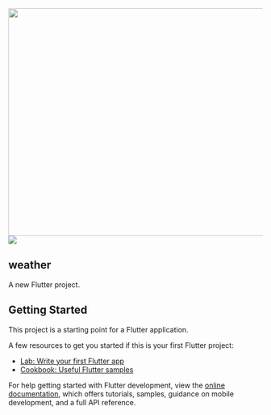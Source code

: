 <img src=https://user-images.githubusercontent.com/103458291/221994984-6a1665c8-9fa6-4de4-9b6b-4953d3eb12d5.mp4 width="650" height="450" />

<img src=https://user-images.githubusercontent.com/103458291/226752894-3637be4c-480f-4224-8363-622bb703b219.jpg />

## weather

A new Flutter project.

## Getting Started

This project is a starting point for a Flutter application.

A few resources to get you started if this is your first Flutter project:

- [Lab: Write your first Flutter app](https://docs.flutter.dev/get-started/codelab)
- [Cookbook: Useful Flutter samples](https://docs.flutter.dev/cookbook)

For help getting started with Flutter development, view the
[online documentation](https://docs.flutter.dev/), which offers tutorials,
samples, guidance on mobile development, and a full API reference.
